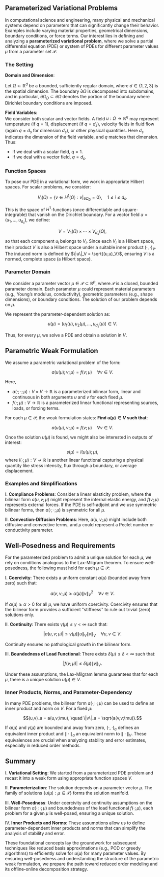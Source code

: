 ## Parameterized Variational Problems

In computational science and engineering, many physical and mechanical systems depend on parameters that can significantly change their behavior. Examples include varying material properties, geometrical dimensions, boundary conditions, or force terms. Our interest lies in defining and analyzing a **parameterized variational problem**, where we solve a partial differential equation (PDE) or system of PDEs for different parameter values $\mu$ from a parameter set $\mathcal{P}$.

### The Setting

**Domain and Dimension**:  

Let $\Omega \subset \mathbb{R}^d$ be a bounded, sufficiently regular domain, where $d \in \{1,2,3\}$ is the spatial dimension. The boundary $\partial \Omega$ is decomposed into subdomains, and in particular, $\partial \Omega_D \subset \partial \Omega$ denotes the portion of the boundary where Dirichlet boundary conditions are imposed.

**Field Variables**:  
We consider both scalar and vector fields. A field $u : \Omega \to \mathbb{R}^q$ may represent temperature (if $q=1$), displacement (if $q=d_s$), velocity fields in fluid flow (again $q=d_s$ for dimension $d_s$), or other physical quantities. Here $d_s$ indicates the dimension of the field variable, and $q$ matches that dimension. Thus:
- If we deal with a scalar field, $q=1$.
- If we deal with a vector field, $q=d_s$.

### Function Spaces

To pose our PDE in a variational form, we work in appropriate Hilbert spaces. For scalar problems, we consider:

$$V_i(\Omega) = \{ v \in H^1(\Omega) : v|_{\partial \Omega_D} = 0 \}, \quad 1 \leq i \leq d_s.$$

This is the space of $H^1$-functions (once differentiable and square-integrable) that vanish on the Dirichlet boundary. For a vector field $u=(u_1,\ldots,u_{d_s})$, we define:

$$V = V_1(\Omega) \times \cdots \times V_{d_s}(\Omega),$$
so that each component $u_i$ belongs to $V_i$. Since each $V_i$ is a Hilbert space, their product $V$ is also a Hilbert space under a suitable inner product $(\cdot,\cdot)_V$. The induced norm is defined by $\|u\|_V = \sqrt{(u,u)_V}$, ensuring $V$ is a normed, complete space (a Hilbert space).

### Parameter Domain

We consider a parameter vector $\mu \in \mathcal{P} \subset \mathbb{R}^p$, where $\mathcal{P}$ is a closed, bounded parameter domain. Each parameter $\mu$ could represent material parameters (e.g., Young’s modulus, conductivity), geometric parameters (e.g., shape dimensions), or boundary conditions. The solution of our problem depends on $\mu$.

We represent the parameter-dependent solution as:

$$u(\mu) = (u_1(\mu), u_2(\mu), \ldots, u_{d_s}(\mu)) \in V.$$

Thus, for every $\mu$, we solve a PDE and obtain a solution in $V$.

## Parametric Weak Formulation

We assume a parametric variational problem of the form:

$$a(u(\mu); v;\mu) = f(v;\mu) \quad \forall v \in V.$$

Here,
- $a(\cdot;\cdot;\mu) : V \times V \to \mathbb{R}$ is a parameterized bilinear form, linear and continuous in both arguments $u$ and $v$ for each fixed $\mu$.
- $f(\cdot;\mu) : V \to \mathbb{R}$ is a parameterized linear functional representing sources, loads, or forcing terms.

For each $\mu \in \mathcal{P}$, the weak formulation states: **Find $u(\mu) \in V$ such that**:

$$a(u(\mu), v;\mu) = f(v;\mu) \quad \forall v \in V.$$

Once the solution $u(\mu)$ is found, we might also be interested in outputs of interest:

$$s(\mu) = l(u(\mu);\mu),$$
where $l(\cdot;\mu): V \to \mathbb{R}$ is another linear functional capturing a physical quantity like stress intensity, flux through a boundary, or average displacement.

### Examples and Simplifications

I. **Compliance Problems**: Consider a linear elasticity problem, where the bilinear form $a(u,v;\mu)$ might represent the internal elastic energy, and $f(v;\mu)$ represents external forces. If the PDE is self-adjoint and we use symmetric bilinear forms, then $a(\cdot;\cdot;\mu)$ is symmetric for all $\mu$.

II. **Convection-Diffusion Problems**: Here, $a(u,v;\mu)$ might include both diffusive and convective terms, and $\mu$ could represent a Peclet number or conductivity parameter.

## Well-Posedness and Requirements

For the parameterized problem to admit a unique solution for each $\mu$, we rely on conditions analogous to the Lax-Milgram theorem. To ensure well-posedness, the following must hold for each $\mu \in \mathcal{P}$:

I. **Coercivity**: There exists a uniform constant $\alpha(\mu)$ (bounded away from zero) such that:

$$a(v,v;\mu) \geq \alpha(\mu) \|v\|_V^2 \quad \forall v \in V.$$

If $\alpha(\mu)\geq \alpha > 0$ for all $\mu$, we have uniform coercivity. Coercivity ensures that the bilinear form provides a sufficient "stiffness" to rule out trivial (zero) solutions only.

II. **Continuity**: There exists $\gamma(\mu) \leq \gamma < \infty$ such that:

$$|a(u,v;\mu)| \leq \gamma(\mu) \|u\|_V \|v\|_V \quad \forall u,v \in V.$$

Continuity ensures no pathological growth in the bilinear form.

III. **Boundedness of Load Functional**: There exists $\delta(\mu)\leq \delta < \infty$ such that:

$$|f(v;\mu)| \leq \delta(\mu) \|v\|_V.$$

Under these assumptions, the Lax-Milgram lemma guarantees that for each $\mu$, there is a unique solution $u(\mu)\in V$.

### Inner Products, Norms, and Parameter-Dependency

In many PDE problems, the bilinear form $a(\cdot;\cdot;\mu)$ can be used to define an inner product and norm on $V$. For a fixed $\mu$:

$$(u,v)_a = a(u,v;\mu), \quad \|v\|_a = \sqrt{a(v,v;\mu)}.$$

If $\alpha(\mu)$ and $\gamma(\mu)$ are bounded and away from zero, $(\cdot,\cdot)_a$ defines an equivalent inner product and $\|\cdot\|_a$ an equivalent norm to $\|\cdot\|_V$. These equivalences are crucial when analyzing stability and error estimates, especially in reduced order methods.

## Summary

I. **Variational Setting**: We started from a parameterized PDE problem and recast it into a weak form using appropriate function spaces $V$.

II. **Parameterization**: The solution depends on a parameter vector $\mu$. The family of solutions $\{u(\mu):\mu\in\mathcal{P}\}$ forms the solution manifold.

III. **Well-Posedness**: Under coercivity and continuity assumptions on the bilinear form $a(\cdot;\cdot;\mu)$ and boundedness of the load functional $f(\cdot;\mu)$, each problem for a given $\mu$ is well-posed, ensuring a unique solution.

IV. **Inner Products and Norms**: These assumptions allow us to define parameter-dependent inner products and norms that can simplify the analysis of stability and error.

These foundational concepts lay the groundwork for subsequent techniques like reduced basis approximations (e.g., POD or greedy algorithms) to efficiently solve for $u(\mu)$ for many parameter values. By ensuring well-posedness and understanding the structure of the parametric weak formulation, we prepare the path toward reduced order modeling and its offline-online decomposition strategy.
